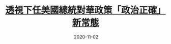 ---
layout: post
title: <a href='https://www.master-insight.com/%e9%80%8f%e8%a6%96%e4%b8%8b%e4%bb%bb%e7%be%8e%e5%9c%8b%e7%b8%bd%e7%b5%b1%e5%b0%8d%e8%8f%af%e6%94%bf%e7%ad%96%e3%80%8c%e6%94%bf%e6%b2%bb%e6%ad%a3%e7%a2%ba%e3%80%8d%e6%96%b0%e5%b8%b8%e6%85%8b/' target="_blank">透視下任美國總統對華政策「政治正確」新常態</a> 
date:  2020-11-02 
description: 特朗普在第一任期內扭盡六壬「美國優先」，「股市優先」，務求令股市節節上升；外交上則展開貿易戰，實施單邊主義及圍堵中國。如果特朗普順利連任，他的第二任任期對華政策只會比第一任有過之而無不及。
tags: 中國
categories: chinese

---